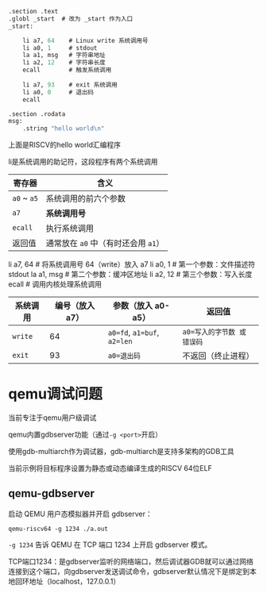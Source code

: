 ```ASN.1
.section .text
.globl _start  # 改为 _start 作为入口
_start:

    li a7, 64    # Linux write 系统调用号
    li a0, 1     # stdout
    la a1, msg   # 字符串地址
    li a2, 12    # 字符串长度
    ecall        # 触发系统调用
    
    li a7, 93    # exit 系统调用
    li a0, 0     # 退出码
    ecall

.section .rodata
msg:
    .string "hello world\n"

```

上面是RISCV的hello world汇编程序

li是系统调用的助记符，这段程序有两个系统调用

| 寄存器      | 含义                                |
| ----------- | ----------------------------------- |
| `a0` ~ `a5` | 系统调用的前六个参数                |
| `a7`        | **系统调用号**                      |
| `ecall`     | 执行系统调用                        |
| 返回值      | 通常放在 `a0` 中（有时还会用 `a1`） |

li a7, 64     # 将系统调用号 64（write）放入 a7
li a0, 1      # 第一个参数：文件描述符 stdout
la a1, msg    # 第二个参数：缓冲区地址
li a2, 12     # 第三个参数：写入长度
ecall         # 调用内核处理系统调用



| 系统调用 | 编号（放入 a7） | 参数（放入 a0-a5）          | 返回值                      |
| -------- | --------------- | --------------------------- | --------------------------- |
| `write`  | 64              | `a0=fd`, `a1=buf`, `a2=len` | `a0=写入的字节数 或 错误码` |
| `exit`   | 93              | `a0=退出码`                 | 不返回（终止进程）          |







# qemu调试问题

当前专注于qemu用户级调试

qemu内置gdbserver功能（通过`-g <port>`开启）

使用gdb-multiarch作为调试器，gdb-multiarch是支持多架构的GDB工具

当前示例将目标程序设置为静态或动态编译生成的RISCV 64位ELF

## qemu-gdbserver

启动 QEMU 用户态模拟器并开启 gdbserver：

```
qemu-riscv64 -g 1234 ./a.out
```

`-g 1234` 告诉 QEMU 在 TCP 端口 1234 上开启 gdbserver 模式。

TCP端口1234：是gdbserver监听的网络端口，然后调试器GDB就可以通过网络连接到这个端口，向gdbserver发送调试命令，gdbserver默认情况下是绑定到本地回环地址（localhost，127.0.0.1）
